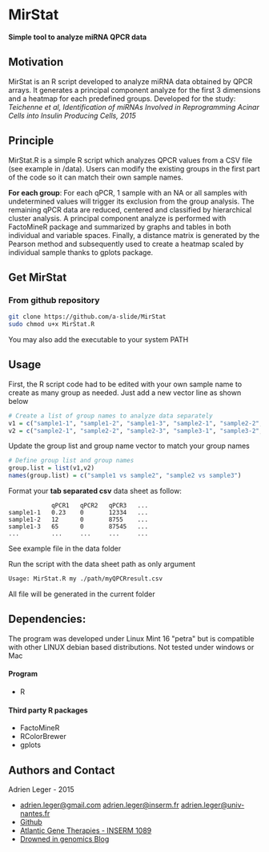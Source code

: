 # MirStat
**Simple tool to analyze miRNA QPCR data**

## Motivation
MirStat is an R script developed to analyze miRNA data obtained by QPCR arrays. It generates a principal component analyze for the first 3 dimensions and a heatmap for each predefined groups.
Developed for the study: *Teichenne et al, Identification of miRNAs Involved in Reprogramming Acinar Cells into Insulin Producing Cells, 2015*

## Principle
MirStat.R is a simple R script which analyzes QPCR values from a CSV file (see example in /data).
Users can modify the existing groups in the first part of the code so it can match their own sample names. 

**For each group**: For each qPCR, 1 sample with an NA or all samples with undetermined values will trigger its exclusion from the group analysis. The remaining qPCR data are reduced, centered and classified by hierarchical cluster analysis. A principal component analyze is performed with FactoMineR package and summarized by graphs and tables in both individual and variable spaces. Finally, a distance matrix is generated by the Pearson method and subsequently used to create a heatmap scaled by individual sample thanks to gplots package.

## Get MirStat
### From github repository 
``` bash
git clone https://github.com/a-slide/MirStat
sudo chmod u+x MirStat.R
```
You may also add the executable to your system PATH

## Usage

First, the R script code had to be edited with your own sample name to create as many group as needed. Just add a new vector line as shown below

```R
# Create a list of group names to analyze data separately
v1 = c("sample1-1", "sample1-2", "sample1-3", "sample2-1", "sample2-2", "sample2-3")
v2 = c("sample2-1", "sample2-2", "sample2-3", "sample3-1", "sample3-2", "sample3-3")
```

Update the group list and group name vector to match your group names

```R
# Define group list and group names
group.list = list(v1,v2)
names(group.list) = c("sample1 vs sample2", "sample2 vs sample3")
```

Format your **tab separated csv** data sheet as follow:
```  
            qPCR1   qPCR2   qPCR3   ...
sample1-1   0.23    0       12334   ...
sample1-2   12      0       8755    ...
sample1-3   65      0       87545   ...
...         ...     ...     ...     ...
```

See example file in the data folder

Run the script with the data sheet path as only argument
``` bash
Usage: MirStat.R my ./path/myQPCRresult.csv
```

All file will be generated in the current folder

## Dependencies:
The program was developed under Linux Mint 16 "petra" but is compatible with other LINUX debian based distributions.
Not tested under windows or Mac

#### Program
* R

#### Third party R packages
* FactoMineR
* RColorBrewer
* gplots

## Authors and Contact
Adrien Leger - 2015
* <adrien.leger@gmail.com>  <adrien.leger@inserm.fr>  <adrien.leger@univ-nantes.fr>
* [Github](https://github.com/a-slide)
* [Atlantic Gene Therapies - INSERM 1089](http://www.atlantic-gene-therapies.fr/)
* [Drowned in genomics Blog](http://a-slide.github.io/)

